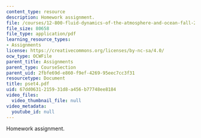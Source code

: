 ```yaml
---
content_type: resource
description: Homework assignment.
file: /courses/12-800-fluid-dynamics-of-the-atmosphere-and-ocean-fall-2004/67dd0631215931d8a456b77748ee8184_pset4.pdf
file_size: 80658
file_type: application/pdf
learning_resource_types:
- Assignments
license: https://creativecommons.org/licenses/by-nc-sa/4.0/
ocw_type: OCWFile
parent_title: Assignments
parent_type: CourseSection
parent_uid: 2fbfe69d-e860-f9ef-4269-95eec7cc3f31
resourcetype: Document
title: pset4.pdf
uid: 67dd0631-2159-31d8-a456-b77748ee8184
video_files:
  video_thumbnail_file: null
video_metadata:
  youtube_id: null
---
```

Homework assignment.